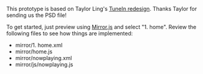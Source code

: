 This prototype is based on Taylor Ling's [TuneIn redesign](http://androiduiux.com/2014/06/19/tunein/). Thanks Taylor for sending us the PSD file!

To get started, just preview using [Mirror.js](jimulabs.com/mirrorjs-preview/) and select "1. home". Review the following files to see how things are implemented:

- mirror/1. home.xml
- mirror/home.js
- mirror/nowplaying.xml
- mirror/js/nowplaying.js